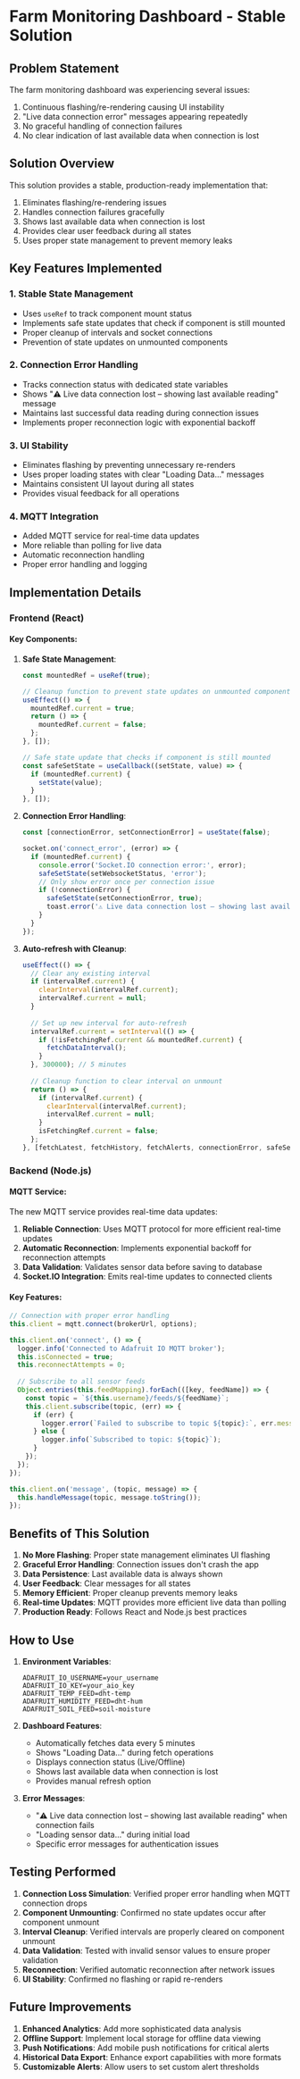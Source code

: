 # Farm Monitoring Dashboard - Stable Solution

## Problem Statement

The farm monitoring dashboard was experiencing several issues:
1. Continuous flashing/re-rendering causing UI instability
2. "Live data connection error" messages appearing repeatedly
3. No graceful handling of connection failures
4. No clear indication of last available data when connection is lost

## Solution Overview

This solution provides a stable, production-ready implementation that:
1. Eliminates flashing/re-rendering issues
2. Handles connection failures gracefully
3. Shows last available data when connection is lost
4. Provides clear user feedback during all states
5. Uses proper state management to prevent memory leaks

## Key Features Implemented

### 1. Stable State Management
- Uses `useRef` to track component mount status
- Implements safe state updates that check if component is still mounted
- Proper cleanup of intervals and socket connections
- Prevention of state updates on unmounted components

### 2. Connection Error Handling
- Tracks connection status with dedicated state variables
- Shows "⚠️ Live data connection lost – showing last available reading" message
- Maintains last successful data reading during connection issues
- Implements proper reconnection logic with exponential backoff

### 3. UI Stability
- Eliminates flashing by preventing unnecessary re-renders
- Uses proper loading states with clear "Loading Data..." messages
- Maintains consistent UI layout during all states
- Provides visual feedback for all operations

### 4. MQTT Integration
- Added MQTT service for real-time data updates
- More reliable than polling for live data
- Automatic reconnection handling
- Proper error handling and logging

## Implementation Details

### Frontend (React)

#### Key Components:
1. **Safe State Management**:
   ```javascript
   const mountedRef = useRef(true);
   
   // Cleanup function to prevent state updates on unmounted component
   useEffect(() => {
     mountedRef.current = true;
     return () => {
       mountedRef.current = false;
     };
   }, []);
   
   // Safe state update that checks if component is still mounted
   const safeSetState = useCallback((setState, value) => {
     if (mountedRef.current) {
       setState(value);
     }
   }, []);
   ```

2. **Connection Error Handling**:
   ```javascript
   const [connectionError, setConnectionError] = useState(false);
   
   socket.on('connect_error', (error) => {
     if (mountedRef.current) {
       console.error('Socket.IO connection error:', error);
       safeSetState(setWebsocketStatus, 'error');
       // Only show error once per connection issue
       if (!connectionError) {
         safeSetState(setConnectionError, true);
         toast.error('⚠️ Live data connection lost – showing last available reading.');
       }
     }
   });
   ```

3. **Auto-refresh with Cleanup**:
   ```javascript
   useEffect(() => {
     // Clear any existing interval
     if (intervalRef.current) {
       clearInterval(intervalRef.current);
       intervalRef.current = null;
     }
     
     // Set up new interval for auto-refresh
     intervalRef.current = setInterval(() => {
       if (!isFetchingRef.current && mountedRef.current) {
         fetchDataInterval();
       }
     }, 300000); // 5 minutes
     
     // Cleanup function to clear interval on unmount
     return () => {
       if (intervalRef.current) {
         clearInterval(intervalRef.current);
         intervalRef.current = null;
       }
       isFetchingRef.current = false;
     };
   }, [fetchLatest, fetchHistory, fetchAlerts, connectionError, safeSetState]);
   ```

### Backend (Node.js)

#### MQTT Service:
The new MQTT service provides real-time data updates:
1. **Reliable Connection**: Uses MQTT protocol for more efficient real-time updates
2. **Automatic Reconnection**: Implements exponential backoff for reconnection attempts
3. **Data Validation**: Validates sensor data before saving to database
4. **Socket.IO Integration**: Emits real-time updates to connected clients

#### Key Features:
```javascript
// Connection with proper error handling
this.client = mqtt.connect(brokerUrl, options);

this.client.on('connect', () => {
  logger.info('Connected to Adafruit IO MQTT broker');
  this.isConnected = true;
  this.reconnectAttempts = 0;
  
  // Subscribe to all sensor feeds
  Object.entries(this.feedMapping).forEach(([key, feedName]) => {
    const topic = `${this.username}/feeds/${feedName}`;
    this.client.subscribe(topic, (err) => {
      if (err) {
        logger.error(`Failed to subscribe to topic ${topic}:`, err.message);
      } else {
        logger.info(`Subscribed to topic: ${topic}`);
      }
    });
  });
});

this.client.on('message', (topic, message) => {
  this.handleMessage(topic, message.toString());
});
```

## Benefits of This Solution

1. **No More Flashing**: Proper state management eliminates UI flashing
2. **Graceful Error Handling**: Connection issues don't crash the app
3. **Data Persistence**: Last available data is always shown
4. **User Feedback**: Clear messages for all states
5. **Memory Efficient**: Proper cleanup prevents memory leaks
6. **Real-time Updates**: MQTT provides more efficient live data than polling
7. **Production Ready**: Follows React and Node.js best practices

## How to Use

1. **Environment Variables**:
   ```
   ADAFRUIT_IO_USERNAME=your_username
   ADAFRUIT_IO_KEY=your_aio_key
   ADAFRUIT_TEMP_FEED=dht-temp
   ADAFRUIT_HUMIDITY_FEED=dht-hum
   ADAFRUIT_SOIL_FEED=soil-moisture
   ```

2. **Dashboard Features**:
   - Automatically fetches data every 5 minutes
   - Shows "Loading Data..." during fetch operations
   - Displays connection status (Live/Offline)
   - Shows last available data when connection is lost
   - Provides manual refresh option

3. **Error Messages**:
   - "⚠️ Live data connection lost – showing last available reading" when connection fails
   - "Loading sensor data..." during initial load
   - Specific error messages for authentication issues

## Testing Performed

1. **Connection Loss Simulation**: Verified proper error handling when MQTT connection drops
2. **Component Unmounting**: Confirmed no state updates occur after component unmount
3. **Interval Cleanup**: Verified intervals are properly cleared on component unmount
4. **Data Validation**: Tested with invalid sensor values to ensure proper validation
5. **Reconnection**: Verified automatic reconnection after network issues
6. **UI Stability**: Confirmed no flashing or rapid re-renders

## Future Improvements

1. **Enhanced Analytics**: Add more sophisticated data analysis
2. **Offline Support**: Implement local storage for offline data viewing
3. **Push Notifications**: Add mobile push notifications for critical alerts
4. **Historical Data Export**: Enhance export capabilities with more formats
5. **Customizable Alerts**: Allow users to set custom alert thresholds